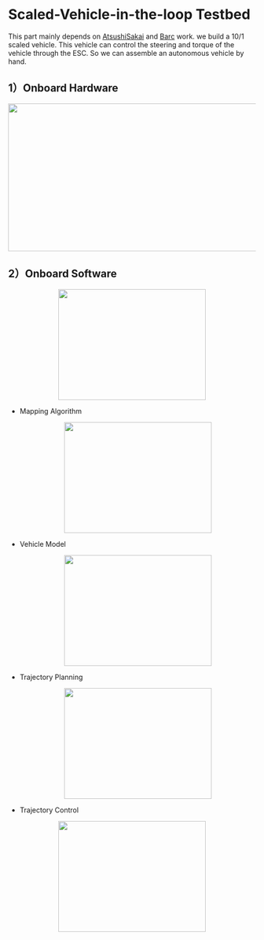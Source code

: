 Scaled-Vehicle-in-the-loop Testbed
====
This part mainly depends on [AtsushiSakai](https://github.com/AtsushiSakai/PythonRobotics) and [Barc](https://github.com/MPC-Berkeley/barc) work. we build a 10/1 scaled vehicle. This vehicle can control the steering and torque of the vehicle through the ESC. So we can assemble an autonomous vehicle by hand.<bar>

1）Onboard Hardware
----
<bar><div align=center><img width="800" height="300" src="https://github.com/tongjirc/Intelligent-Vehicle-and-Road/blob/master/IMG/hardware.png"/></div>

2）Onboard Software
----
<bar><div align=center><img width="300" height="225" src="https://github.com/tongjirc/Intelligent-Vehicle-and-Road/blob/master/IMG/onboard_software.png"/></div>

+ Mapping Algorithm
<bar><div align=center><img width="300" height="225" src="https://github.com/tongjirc/Intelligent-Vehicle-and-Road/blob/master/IMG/mapping.png"/></div>

+ Vehicle Model
<bar><div align=center><img width="300" height="225" src="https://github.com/tongjirc/Intelligent-Vehicle-and-Road/blob/master/IMG/ackman_model.png"/></div>

+ Trajectory Planning
<bar><div align=center><img width="300" height="225" src="https://github.com/tongjirc/Intelligent-Vehicle-and-Road/blob/master/IMG/planning.gif"/></div>
+ Trajectory Control

<bar><div align=center><img width="300" height="225" src="https://github.com/tongjirc/Intelligent-Vehicle-and-Road/blob/master/IMG/trajectory_tracking.gif"/></div>
